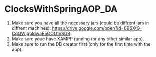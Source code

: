# ClocksWithSpringAOP_DA
1. Make sure you have all the necessary jars (could be diffrent jars in diffrent machines):
https://drive.google.com/open?id=0B6XtG-CqQWIgbldwaE5OOU1nSG8
2. Make sure youe have XAMPP running (or any other similar app).
3. Make sure to run the DB creator first (only for the first time with the app).
